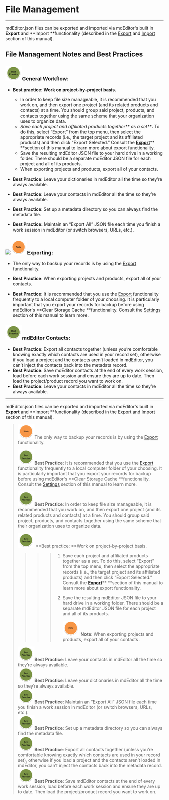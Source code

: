 # File Management

---

mdEditor.json files can be exported and imported via mdEditor's built in **Export** and **Import **functionality \(described in the [Export](/export.md) and [Import](/import.md) section of this manual\).

## File Management Notes and Best Practices

### ![](/assets/best_practice_small.png)General Workflow: 

* **Best practice: Work on project-by-project basis.**
  * In order to keep file size manageable, it is recommended that you work on, and then export one project \(and its related products and contacts\) at a time. You should group said project, products, and contacts together using the same scheme that your organization uses to organize data.
  * _Save each project and affiliated products together** as a set**_**.** To do this, select “Export” from the top menu, then select the appropriate records \(i.e., the target project and its affiliated products\) and then click “Export Selected.” Consult the [**Export**](/export.md)** **section of this manual to learn more about export functionality.
  * Save the resulting mdEditor JSON file to your hard drive in a working folder. There should be a separate mdEditor JSON file for each project and all of its products. 
  * When exporting projects and products, export all of your contacts. 

* **Best Practice**: Leave your dictionaries in mdEditor all the time so they’re always available.

* **Best Practice**: Leave your contacts in mdEditor all the time so they’re always available.

* **Best Practice**: Set up a metadata directory so you can always find the metadata file.
* **Best Practice:** Maintain an “Export All” JSON file each time you finish a work session in mdEditor \(or switch browsers, URLs, etc.\).

###  ![](blob:https://www.gitbook.com/8f01b586-d55b-44e1-97ea-fb1ddd51ea72)![](/assets/note_small.png)Exporting:

* The only way to backup your records is by using the [Export](/export.md) functionality.

* **Best Practice**: When exporting projects and products, export all of your contacts.

* **Best Practice**: It is recommended that you use the [Export](/export.md) functionality frequently to a local computer folder of your choosing. It is particularly important that you export your records for backup before using mdEditor's **Clear Storage Cache **functionality. Consult the [Settings](/settings.md) section of this manual to learn more.



### ![](/assets/best_practice_small.png)mdEditor Contacts: 

* **Best Practice**: Export all contacts together \(unless you’re comfortable knowing exactly which contacts are used in your record set\), otherwise if you load a project and the contacts aren’t loaded in mdEditor, you can’t inject the contacts back into the metadata record.
* **Best Practice**: Save mdEditor contacts at the end of every work session, load before each work session and ensure they are up to date. Then load the project/product record you want to work on.
* **Best Practice**: Leave your contacts in mdEditor all the time so they’re always available.



  






---

mdEditor.json files can be exported and imported via mdEditor's built in **Export** and **Import **functionality \(described in the [Export](/export.md) and [Import](/import.md) section of this manual\).

> ![](/assets/note_small.png)The only way to backup your records is by using the [Export](/export.md) functionality.
>
> ![](/assets/best_practice_small.png)**Best Practice**: It is recommended that you use the [Export](/export.md) functionality frequently to a local computer folder of your choosing. It is particularly important that you export your records for backup before using mdEditor's **Clear Storage Cache **functionality. Consult the [Settings](/settings.md) section of this manual to learn more.
>
> ![](/assets/best_practice_small.png)**Best Practice**: In order to keep file size manageable, it is recommended that you work on, and then export one project \(and its related products and contacts\) at a time. You should group said project, products, and contacts together using the same scheme that their organization uses to organize data.
>
> ![](/assets/best_practice_small.png) **Best practice: **Work on project-by-project basis.
>
> > > > 1. Save each project and affiliated products together as a set. To do this, select “Export” from the top menu, then select the appropriate records \(i.e., the target project and its affiliated products\) and then click “Export Selected.” Consult the [**Export**](/export.md)** **section of this manual to learn more about export functionality.
> > > > 2. Save the resulting mdEditor JSON file to your hard drive in a working folder. There should be a separate mdEditor JSON file for each project and all of its products.
> > > >
> > > >    ![](/assets/note_small.png) **Note**: When exporting projects and products, export all of your contacts .
>
> ![](/assets/best_practice_small.png)**Best Practice**: Leave your contacts in mdEditor all the time so they’re always available.  
> ![](/assets/best_practice_small.png)**Best Practice**: Leave your dictionaries in mdEditor all the time so they’re always available.  
> ![](/assets/best_practice_small.png)**Best Practice**: Maintain an “Export All” JSON file each time you finish a work session in mdEditor \(or switch browsers, URLs, etc.\).  
> ![](/assets/best_practice_small.png)**Best Practice**: Set up a metadata directory so you can always find the metadata file.  
> ![](/assets/best_practice_small.png)**Best Practice**: Export all contacts together \(unless you’re comfortable knowing exactly which contacts are used in your record set\), otherwise if you load a project and the contacts aren’t loaded in mdEditor, you can’t inject the contacts back into the metadata record.  
> ![](/assets/best_practice_small.png)**Best Practice**: Save mdEditor contacts at the end of every work session, load before each work session and ensure they are up to date. Then load the project/product record you want to work on.



